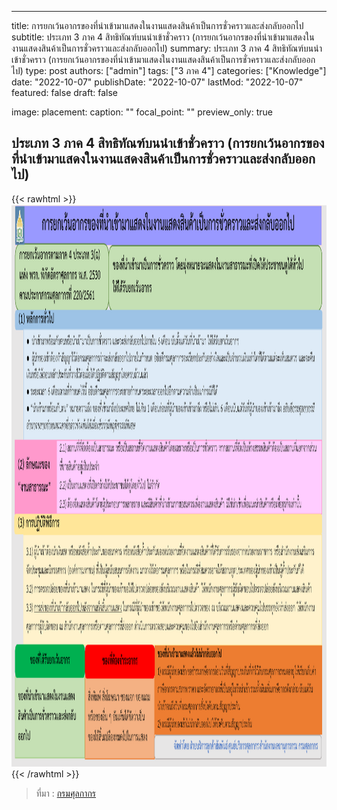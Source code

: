 ---

title: การยกเว้นอากรของที่นำเข้ามาแสดงในงานแสดงสินค้าเป็นการชั่วคราวและส่งกลับออกไป
subtitle: ประเภท 3 ภาค 4 สิทธิทัณฑ์บนนำเข้าชั่วคราว (การยกเว้นอากรของที่นำเข้ามาแสดงในงานแสดงสินค้าเป็นการชั่วคราวและส่งกลับออกไป)
summary: ประเภท 3 ภาค 4 สิทธิทัณฑ์บนนำเข้าชั่วคราว (การยกเว้นอากรของที่นำเข้ามาแสดงในงานแสดงสินค้าเป็นการชั่วคราวและส่งกลับออกไป)
type: post
authors: ["admin"]
tags: ["3 ภาค 4"]
categories: ["Knowledge"]
date: "2022-10-07"
publishDate: "2022-10-07"
lastMod: "2022-10-07"
featured: false
draft: false

image:
placement:
caption: ""
focal_point: ""
preview_only: true

## ประเภท 3 ภาค 4 สิทธิทัณฑ์บนนำเข้าชั่วคราว (การยกเว้นอากรของที่นำเข้ามาแสดงในงานแสดงสินค้าเป็นการชั่วคราวและส่งกลับออกไป)

{{< rawhtml >}}
<img src="img.png" width="1200" height="900"/>
{{< /rawhtml >}}

> ที่มา : [กรมศุลกากร](http://ccc.customs.go.th/cont_strc_faq.php?current_id=14232b324146505e4e&left_menu=interesting_article)
